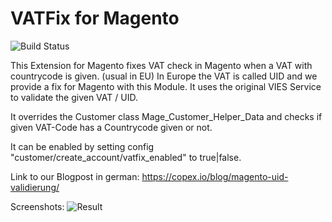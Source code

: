 VATFix for Magento
================
![Build Status](https://travis-ci.org/roman204/Multibyte_VATFix.svg?branch=master "Build Status")

This Extension for Magento fixes VAT check in Magento when a VAT with countrycode is given. (usual in EU)
In Europe the VAT is called UID and we provide a fix for Magento with this Module. It uses the original VIES Service to validate the given VAT / UID.

It overrides the Customer class Mage_Customer_Helper_Data and checks if given VAT-Code has a Countrycode given or not.

It can be enabled by setting config "customer/create_account/vatfix_enabled" to true|false.

Link to our Blogpost in german: https://copex.io/blog/magento-uid-validierung/

Screenshots:
![Result](https://copex.io/wp-content/uploads/2015/09/Bildschirmfoto6-1024x294-1024x294.png)
